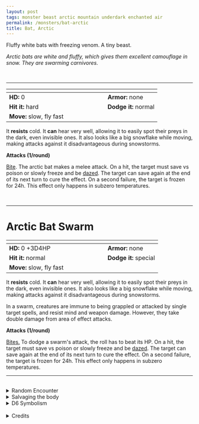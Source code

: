```yaml
---
layout: post
tags: monster beast arctic mountain underdark enchanted air
permalink: /monsters/bat-arctic
title: Bat, Arctic
---
```


Fluffy white bats with freezing venom. A tiny beast.

_Arctic bats are white and fluffy, which gives them excellent camouflage in snow. They are swarming carnivores._

<br>

---

|  <span style="display: inline-block; width:250px"></span>  |  |
| -------- | --------|
| **HD:** 0 | **Armor:** none  |
| **Hit it:** hard    | **Dodge it:** normal  |
| **Move:** slow, fly fast     |   | 

It **resists** cold. It **can** hear very well, allowing it to easily spot their preys in the dark, even invisible ones. It also looks like a big snowflake while moving, making attacks against it disadvantageous during snowstorms.

**Attacks (1/round)**

<ins>Bite</ins>. The arctic bat makes a melee attack. On a hit, the target must save vs poison or slowly freeze and be [dazed](/2020/11/10/extra-rules/#conditions). The target can save again at the end of its next turn to cure the effect. On a second failure, the target is frozen for 24h. This effect only happens in subzero temperatures.

<br>

---

# Arctic Bat Swarm

|  <span style="display: inline-block; width:250px"></span>  |  |
| -------- | --------|
| **HD:** 0 +3D4HP | **Armor:** none  |
| **Hit it:** normal    | **Dodge it:** special  |
| **Move:** slow, fly fast     |   | 

It **resists** cold. It **can** hear very well, allowing it to easily spot their preys in the dark, even invisible ones. It also looks like a big snowflake while moving, making attacks against it disadvantageous during snowstorms.

In a swarm, creatures are immune to being grappled or attacked by single target spells, and resist mind and weapon damage. However, they take double damage from area of effect attacks.

**Attacks (1/round)**

<ins>Bites.</ins> To dodge a swarm's attack, the roll has to beat its HP. On a hit, the target must save vs poison or slowly freeze and be [dazed](/2020/11/10/extra-rules/#conditions). The target can save again at the end of its next turn to cure the effect. On a second failure, the target is frozen for 24h. This effect only happens in subzero temperatures.
<br>

---

<br>

<details markdown="1">
<summary>Random Encounter</summary>
1. **Monster:** 1D4 arctic bat swarms.
1. **Lair:** A small opening leading to a dark cave. If it's the day, 1D10 swarms are sleeping. <br>    &nbsp; OR <br>    **Omen:** High pitched bat noises, very close.
1. **Spoor:** 1D10 arctic bats flying around.
1. **Tracks:** High pitched bat noises in the night.
1. **Trace:** An frozen animal with tiny bite marks.
1. **Trace:** A single arctic bat, sleeping.
</details>

<details markdown="1">
<summary>Salvaging the body</summary>
Arctic bat fur is very fluffy, but a huge amount of bats must be skinned to make a coat, making it very expensive. Arctic bat venom is valued as a food preserver.

<span class="alchemy">**Arctic Bat Venom.** Save or be poisoned, save again each day to cure. You are paralyzed in subzero temperatures.</span>
</details>

<details markdown="1">
<summary>D6 Symbolism</summary>
In local cultures the bat is a symbol of ...

1. Dusk
1. Snowstorms
1. Bad Luck
1. Preservation
1. Luxury
1. Sacred
</details>

<br>

<details markdown="1">
<summary>Credits</summary>
Arctic bat seem to be an original creation of [Richard J. Leblanc Jr](http://savevsdragon.blogspot.com/) in the [Creature Compendium](https://www.drivethrurpg.com/product/147588/CC1-Creature-Compendium). I loved the idea of the freezing venom. — SaltyGoo
</details>
